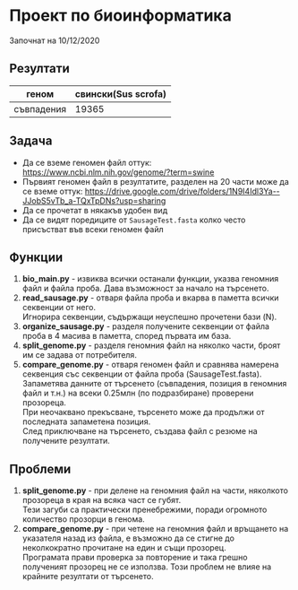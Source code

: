 # Проект по биоинформатика

Започнат на 10/12/2020

## Резултати
|геном|свински(Sus scrofa)|
|-|-|
|съвпадения|19365|

## Задача
* Да се вземе геномен файл оттук: https://www.ncbi.nlm.nih.gov/genome/?term=swine
* Първият геномен файл в резултатите, разделен на 20 части може да се вземе оттук: https://drive.google.com/drive/folders/1N9I4Idl3Ya--JJobS5vTb_a-TQxTpDNs?usp=sharing
* Да се прочетат в някакъв удобен вид
* Да се видят поредиците от `SausageTest.fasta` колко често присъстват във всеки геномен файл

## Функции
1. **bio_main.py** - извиква всички останали функции, указва геномния файл и файла проба. Дава възможност за начало на търсенето.
2. **read_sausage.py** - отваря файла проба и вкарва в паметта всички секвенции от него.
   <br>Игнорира секвенции, съдържащи неуспешно прочетени бази (N).
3. **organize_sausage.py** - разделя получените секвенции от файла проба в 4 масива в паметта, според първата им база.
4. **split_genome.py** - разделя геномния файл на няколко части, броят им се задава от потребителя.
5. **compare_genome.py** - отваря геномен файл и сравнява намерена секвенция със секвенции от файла проба (SausageTest.fasta).
   <br>Запаметява данните от търсенето (съвпадения, позиция в геномния файл и т.н.) на всеки 0.25млн (по подразбиране) проверени прозореца.
   <br>При неочаквано прекъсване, търсенето може да продължи от последната запаметена позиция.
   <br>След приключване на търсенето, създава файл с резюме на получените резултати.
    

## Проблеми
1. **split_genome.py** - при делене на геномния файл на части, няколкото прозореца в края на всяка част се губят.
   <br>Тези загуби са практически пренебрежими, поради огромното количество прозорци в генома.
2. **compare_genome.py** - при четене на геномния файл и връщането на указателя назад из файла, е възможно да се стигне до неколкократно прочитане на един и същи прозорец.
   <br>Програмата прави проверка за повторение и така грешно полученият прозорец не се използва. Този проблем не влияе на крайните резултати от търсенето.
